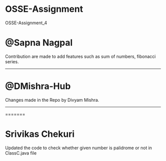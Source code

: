 # OSSE-Assignment
OSSE-Assignment_4

# @Sapna Nagpal 
Contribution are made to add features such as sum of numbers, fibonacci series.


-------------------------------------------------------------------------------

# @DMishra-Hub
Changes made in the Repo by Divyam Mishra.

-------------------------------------------------------------------------------
=======
# Srivikas Chekuri
Updated the code to check whether given number is palidrome or not in ClassC.java file
